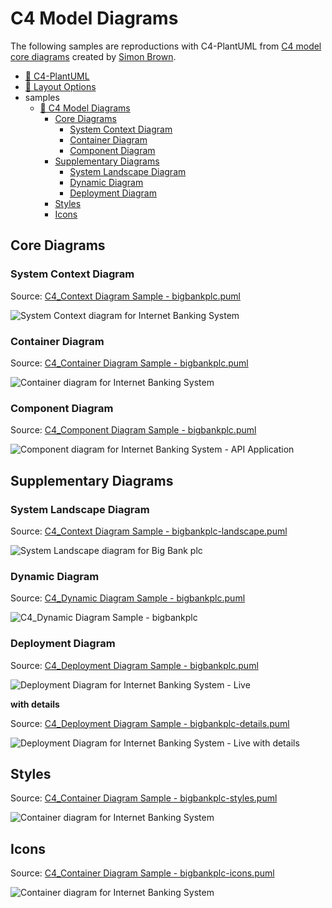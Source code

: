 # C4 Model Diagrams

The following samples are reproductions with C4-PlantUML from [C4 model core diagrams](https://c4model.com/#coreDiagrams) created by [Simon Brown](https://simonbrown.je/).

- [📄 C4-PlantUML](../README.md#c4-plantuml)
- [📄 Layout Options](../LayoutOptions.md#layout-options)
- samples
  - [📄 C4 Model Diagrams](#c4-model-diagrams)
    - [Core Diagrams](#core-diagrams)
      - [System Context Diagram](#system-context-diagram)
      - [Container Diagram](#container-diagram)
      - [Component Diagram](#component-diagram)
    - [Supplementary Diagrams](#supplementary-diagrams)
      - [System Landscape Diagram](#system-landscape-diagram)
      - [Dynamic Diagram](#dynamic-diagram)
      - [Deployment Diagram](#deployment-diagram)
    - [Styles](#styles)
    - [Icons](#icons)

## Core Diagrams

### System Context Diagram

Source: [C4_Context Diagram Sample - bigbankplc.puml](C4_Context%20Diagram%20Sample%20-%20bigbankplc.puml)

![System Context diagram for Internet Banking System](https://www.plantuml.com/plantuml/png/VLB1Zjem5BpdArwvb9KWgQhsqjFkqgXT2RQeWAgU8iSy4Wl7ZkoN1Vw-po79GfVs5Z_Fp9iPvzwJSDHKEdgdZDJD5g4aglsN977Y41UAoYPlF3ff3Q6XMDeggRKmWJFrjDKgJsQVfiimsYpcoSl7-7FyWKVPB32E5DT1_JqqXgaLIm2L23khjJqeKu1M1a6OBLnTA-VvomAl1csbqFh46eF7l-MZ-SFl7vjrzkjf_JsRfz_Ivw_ZkoWYHHfXTVA45NG4s2fHE56n1GTFF7862Hw5sGStPsmKBT5vQyQoyMGhT1COdIT23z1PTpVYomVeaM1tROASKHCuS7zGzymm0o6bRGpvU7GNdRUDyxDYvjiZo_t3LhifzEQ7TJwKzABm0Cfme4gGiWP4RfksIEMkbqxQfYknHwZ5ATJT-kYCPEcHnfLG-jL9EWrdyCF-DMTJhJqEj53IMMzt1EbHbi8K27X9UCtOIviTLu-ii-Y_RsHSaNNeWH-zRrFo0BgQRYGTsfXS92KdZ1SomFY49DkaFr5VlEgRvZSUFSCObJqAkR-0NlUoGhFrNTZm1Xtd6LLHvjQzUTB_iDl4Y_NoB76BEPJMkRjdEl_rVm0= "System Context diagram for Internet Banking System")

### Container Diagram

Source: [C4_Container Diagram Sample - bigbankplc.puml](C4_Container%20Diagram%20Sample%20-%20bigbankplc.puml)

![Container diagram for Internet Banking System](https://www.plantuml.com/plantuml/png/bLLDSzem4BtpAxRqK3fZeEsqbvv2W6dIXiIjITEUF6jPWAQov95a2DFfV-_A-0D3fX-SxEVTjq-xRyM5TMXSaSdUCw6OB58E6-To-tuyDhWRhONR54bXkM5QEQxSYEbid4jKFcTeNIf5Cfw-7OOUkb_SZBTlHkz6hmYAfvI1Gd4poZt_2oWK9MT40cx3OQMbr3kXrY0f252bqFaiZAKd3LGSf6OevPuu6fNd1UZhpUJxtVqoNjw5yUpkuNRmiiKcKHnzcY-dLmHMqCFryYg-cN-Otyu8x3dX9F7Mf90AN1lCIAY1QpgyKTp19QeVNdEqjuvdlLx8ZTLgm0hhTCPD0DFcgJ-16WQzAW-LK7O0Esegv6KYoX83P4mNoja-wJXGnvS4f6Zs0_QQk4u5z5_2pnxGhz4xsF4anZodu0UUm2JFfM3eX5PzWZxY5WE8SkF5BxvEFJRZKcn9HYcDVE04WshCvJWytDHDweE74nBPhMnpukv7z5doOOXhxglNLIDcHEu2cAXr8T5uE3HwAr9kWORwT9KLUSLBHodSthk05MKZBMm5-XHXWCuBYT4xCkUPeamdGlAg7OlofTOqVHx0DyoGEj7LGZxCXECfs2AnfAMQsRzeisVY3W8WvLl1-AcyMJ98qM62blinL8zUJVJv1ZhlJXlIvXSG35yBwmnIQH2AN9cLqmrWGy4fO46kOeQdD3w1qWRULDnQMfurlN37HcTjIf3zu2gbFWdlr_3wQTlCD8MPDg_Jjx_qnxU4YAdqhyRQyqStu1aA6TiI8BhvS47lrLfv_YMrNfJKj2CBmOosUkLW_iWsgCXXXqoYFUAi5BIinAbMjCFyP6-FMkijM4sQ4T2SugZ3W8akN3lce5dN06WUoc9vthR9lIzS7bq9xMBUMsvzxQlbCemei1jtMAC_ntICNOOUoiMtNAmtYJww1WvqzP9NJ2NO7NjT4ErUiG0-HdUtu-FYnoN_ApE-fEXMM6lvBiiNZgc5bT5PUUli32qXtKdQCrV4iyjfVKxFUTIF4nj5H6k13prQShH2JXpNrT3DAwo_OPloqM8PLaJDOJhfPxwh6-FpnrLtlj6VOzsS2qgblwpV "Container diagram for Internet Banking System")

### Component Diagram

Source: [C4_Component Diagram Sample - bigbankplc.puml](C4_Component%20Diagram%20Sample%20-%20bigbankplc.puml)

![Component diagram for Internet Banking System - API Application](https://www.plantuml.com/plantuml/png/fLLDRnCn4BtlhnXoW5Hg4uJWmeaqBRIeXQXf-JX5irvdO_37olOcH8Z_pemtsTsq5Qf4B_MEns_Ul7bsteM8FjP6Py-K5Rek9AnYhCBRyTZZPbIgkAhpEaWld8tInf5mPbnfj7pc9CH2gtmyVNqouz3TzTLu_MhqPlIIGekfCvMpVAPY_1TGMpfiA01n9M7fj7ORPKlGoaf0My31jlA1LWweE6WdKEijORGi7nR8hYRVFz_TBhvUtbuihiu_d7yw6nvbMLHHK_e-5mg5fKT3zJrSKa_UoWYdQ7yobVasH6dW12QpIvXKbLO2et8sowRKFn9HFmmL7iDWJkc4EyDIzXC7jFK3rnY4LrLCNQ4jQusUTsRUhLKX0r0tgKkr9v3l22n99CP1hUAMsnTrYCv87s2jaCye3nkPG-xTXiOo6Xprg1bcTkrofHCfBlaD3Nfb3wkJv4P5MK2eyq3LNVmFDgQfj_jNoBKIye3MMJuiSgf_XX5p39Avt4YD3JBimp0NAscGT-VHUUB9lWClInMYJzd4aCPcqleOLXXMr0FMnCF6tG10U5dm9-fm32Y4387yKzA7Z89vDJDUdF-AGvC75enOBiaIyfuDUanuNcwPH18KQ0NgyG7CNHqxXL9nLzj8Aw9l0oOfEnwTG8jJoYlGRuTOAIfwpto38_YT0Vsr9Xu6LTfamjAIYO6HFDqdcLns_MKADv9kJnlcw8IlMwDfu54o1F7dvQEp3uq6H_SgTqqD9hibp6j39ji-YKPhmivA6tfao9E1K1oXD3gJiPX9A-838a6AsfCjMORTijjDewiyzt4gyT3zXwRsR4HoKLB4birGZq6iiFceC8IDyqKtjqCQPA4b2YpaFum4xrF68wGcq1m6agYPWsan3WUH7CEbwURinjzJu2x8lKAytmsfJ-zUKdSytSuRYGKyXms59Ad1x3wUdKvx1tfOpSL9WFp6qBj_SNixcrFodonBuFn8xbowJ_iu__ofpMkJUePwD35bcYUWcIU0lPEseD-Alm== "Component diagram for Internet Banking System - API Application")

## Supplementary Diagrams

### System Landscape Diagram

Source: [C4_Context Diagram Sample - bigbankplc-landscape.puml](C4_Context%20Diagram%20Sample%20-%20bigbankplc-landscape.puml)

![System Landscape diagram for Big Bank plc](https://www.plantuml.com/plantuml/png/TLHDRzim3BtxLt2vD0NIf1YsoqxDXx4MIveYJb3iPCYod0YH9K-IcmR3_lieVyLkdPmYyf5y91_zO2pHDa-5zuLBAlAOmS7QpFoOJ3GvZVVS7l8eDqnJ9IsJTanLEia4aIxcpjXOy6Wo_tRtuaoxrNBozdNyVNoFfd3k8jxjE7FPRo2N69fY2h071eaIGfsut8FWaW6HCNJSN1lyfm1BWr2K277670t7Z-czc-Nqztgt3RVhbt2nVdqUtZQcQH06l_pj_15jbUdrQViOBlsV_lC2ZPxbLZ08piQo59R8nL2ICOWvsMkI8bSDCxw76P57o0Jrl1UcZP93cXkhKgP7C2WjH1GWrzQyyWtGEOKQ2Ief-eiGDO8JJXUoEjBPW52gScdDU82yVEnGPveR5ixG6XDz7j9xJDXcCxY5lnxWh-G_Z4e2eIcU27voMIIp3RKIM11pIp0DE-Cc_iRP2RZ4fbDYkP908fKNM-6wot5Kh2qbHmOPERlTbRGlP4B_tGw9TIocszMrYcuCCQeDA347b-53WfHmSMd7ltDlC4qJMvmdBth48QuurSgen8B_JWz4xXcmTa0VGNJB11VDCDcg_jyphS0gpGoW5kirKZH0DV2UcJLTZbepivf8GwY3uOjPsb0gDLHGgYD3lBmtJXspMb0Gb2O8B4cIGTjJWS4uJp5MBXkvrODjLOa8FOOgISe2Ctp1kdXTSa_Zb4jka7JP5oxSv5ccjBrUvP_dRPW8dndV7oAbMsVoIPixmmn6EFYcXIibyrhfmXJ2m4y1XbPWnxM5xoeaO7Z1rTgTmDnyFrRe6V3K70tyoPafLkFYdBYOODb1ILOdMNmwiEl5EvGtvI6qnTRflYTj7t3Heuqhq5rtmJqeRqdEcB4WrgtVzTKbRmlZhdkH5-S3zevVu_y= "System Landscape diagram for Big Bank plc")

### Dynamic Diagram

Source: [C4_Dynamic Diagram Sample - bigbankplc.puml](C4_Dynamic%20Diagram%20Sample%20-%20bigbankplc.puml)

![C4_Dynamic Diagram Sample - bigbankplc](https://www.plantuml.com/plantuml/png/NPFVRzem4CVV-IjkF8M9XgthNYPDAuHgPQ8jQkYcFQ6BSoJM73ko7H2Qzh_lR60qUpl_kFj-xdlshVDeVTUemHkfXUfAWjhxrdsQJ2pkqqhwkYiwHrOOxKdxL9XcqYhK8UVA-LB9OfBTNAt2ril3ShAxJZ-cxtXhCpzeRAH8sr1zi9p-V7fPRtuirlURvTtNkyTvCXeCCgwAKfET5ucu6SDmZXuBT3Ja-9aKUcaqAZXlGovgQZ2SvjvOSX3Om58bdRVnDaYzDRQ9yHXgT3MLW9slcLwAunLXgGnBL6uCA0Gv1yfKl20lqk7emfM8zq5BwahHrGehWcdRgbETWF4DTvWBAriFg4kOwgfJQCF9ofgTB1aHbGAp1IQ01PjeDNaeKF_Yeh3jj3ZsAFq1l07HEMyQiWvs4aEEjB2d0Wfhzjng3supCvqkqHwIWlMcgqKFRWI_1m2PQLgZkTb4V0YTaEXiaFgt7xriRO2P4UeUUPykpeFDP4edAnqo95iiQjHLMBJetDxOyc9ZJ_uw6bbfDW522zOeHVQL_CFtZ3MS_-zqgXIt7WVjpjei7CAUfREJfVd1UMg2_9y18s-UumoFybtHIEzUpv_Bn37cJu-J-_LwbNCUPqNSw5Z6utCWtVJoXAXCHX0SFjVdU_7rEb8aFBo5hJNDYNXVawKOytSW-0nVejvybd7-BUcIlyTV "C4_Dynamic Diagram Sample - bigbankplc")

### Deployment Diagram

Source: [C4_Deployment Diagram Sample - bigbankplc.puml](C4_Deployment%20Diagram%20Sample%20-%20bigbankplc.puml)

![Deployment Diagram for Internet Banking System - Live](https://www.plantuml.com/plantuml/png/pLPjJoCt4FxEhvYcbIwWa43ALQZIIHSIUe08YTXmj58bD6ix6nVlUcLx0rnr_xqpkybjGd9Nw7rf8gtMitxcvPaPZz_xW2uKgTa1-45dmXHImIo4tF_QwJXyQ2Swp8guyCe9cmMLXRQmQIStc35gtmTfTDpf7-sFMNGplEpCk-stxGCItGrKRknJog2SJRo18YCq2o3C54ojCVP1PmaOdId0JCBQP-qylLaWws2iG6EUICSNDxTOsEb9UMeK2oQOD1jJmiGexXij-2bE-jPOzwxnepZWVsENTryhix4pgCVmR2z9sSUbzEZduy7WBMaWVyWlKHWCIe9HYQ8Wj6UN9JHH13qll-WC358qh6ING9UzFqOtaxlRyydPtUNfXzEhGPEK1HsCWZee66XC7AR4b8DpejzbAi09PlTCMlJaWqfX7oxrNEtirB2xAojLCpUY1OqJdPG0e6NZsHea1WIXM75Zzsyg0O3dMcH6e5WdCM7sCTTxUtj_XiTZLdKJ5rG4SFXB--08BYVHKiKsDPYZc2a2zSeNcDXKO6Wy5y1n-t5L3V_wL7T8j3bIeXamFeTUdXjD-xNDMCS5ph4idoXtpCpmOv_5OsVdMYg_ITsK2f71Q7HuWhacD5n4ewlEsMGoZe1Cj2cvImy-xzJFvu4jg97nmU4AKRnyBKNMeJ1CqQXyeRoEdKxHFJLgsM5NV9MUGToKCMqTK59Zz8fXLDrOnGbBCKH4TuhyDGhMgR9M7JYLQ1zSkPkgbGekBTzRC4C_emh6Wdeo2mlMGJWbUOd6jm25KDvJZoQqK46ydhpkEddThUHnQsBYtzNDkWl_ncTtbT18qI4cDodzjk9Dbhl_5vgtEFuoukDLmXzKNBNrqNzhw-vtzZNP9y2jYb_OrmDbwCHplfmIDC28BLXCft8tYpTQtjE3qfrZGfEcDhEjL3zl7gQfPHVxXGysLUwD1n9eKYVLN0jLnPlJ-dmK0PtLlKmwg-Kov3hK2aRRXnMUK0p-7QdHTRPsQ24DYrJpyF15x2aIEzqUsVfXHlDIBDpqvSb66EtM_UMWjmH9mpTVZv8b1Ky7zbZJ5S3RQO1RdKdxuDcXAkeKnIZwsWI97UrLRf7Xash52ZzOondfpnnPQy7GVjB68FocdPhQnzP2TuHJeeP97MhXAWTEPQ9Mowdcr-V87LVbUiovtb9IaN0whqgbboKqkzqwySPy7zTKpx28UbbUPL7HCV6b0AfPDiHxCiWJZMytLD2MFVdBswoQH8HcK1dLQn1tDrLJLNJK_MBBg4ITu1LN5xPAC-KWkLOeFKmfEoLL3uwASMdmOd3INmTqNuBOTbwnkzVbw5eggH96oF9-Gd2w6aLdezlwflIUhbbqt_i7 "Deployment Diagram for Internet Banking System - Live")

**with details**

Source: [C4_Deployment Diagram Sample - bigbankplc-details.puml](C4_Deployment%20Diagram%20Sample%20-%20bigbankplc-details.puml)

![Deployment Diagram for Internet Banking System - Live with details](https://www.plantuml.com/plantuml/png/vLTjR-964FxEhvZIIaSY0WbDggZIIKU09aGG42QNgrG9hUt5RBFsMhjh4bhTV-_CsfnvIoxNIbMb9XAoP-TzdfaTVp2MQPl5iWBmdKW2cOKS5jQcvkTcKxEdHYJi8lCpmtMW4iiJsmXKt4mbIqZgnDXG2h_PEJyP4-b-E6WkMusBnYcIPbsUIhMAIIWb4-yWIr2Q260N7EPAIlKaaWYaI3Ym98IjOw4DFYb0wo1LmAHSeOulRXwmK6c7OKzo8anPLAlEKSPdmMEr3Z_uKKT9fTzNlmzEwRzwHDmJBlSuBN-sExn89H_NrFCVBxlT2zHGUS3ygCoEjKgvjgiRpaAkQtZm3j3X89FCyX0aZpX69mp54aAD1LOitOb8G38CaxGVeT2W_UleVZfxw4zlPeFUTU-kIygii9936Irq1OiqYp656lfO5vrm2rSiUQHiUYjZUGmdC11BNgcKOhCx5V9QAeCwLEaCmwfUYSW90f9tto5aba70oK3rw4_4203cR1rihJh0gbYX4X8Sg2HKYQlY1BE0Zc1-I6B7_cnG2nFazqNaevqJbehZu-FVxFCbQRdtCqGMdFtKE3s7mTGZMXkUk0y8mINNeBaHf9moHoZPE9ep7TU11G4tbEMbOF3B1Lprhq_wOzGrD8rr47k1tB8bWuzScoAOoyBtFSPFyJETNvorXY-p668vEssTR_Bifu6bB5Xm2j0zm5J5cCxgBW4k6yvcEm4qaO1HcGuuE9TxlOq4R8L7VnriMOR0qcXAa8Pn7zffAaLPDQU5QkQbch8w_DWXCaQp524t--2QOm-JC9F2hboE6TnwexlcpNGwzW1DD3Q2_bmfVx-2d1VHKW0bz4_FDc13hoy1Pegvmt1YfbSEmZx32N8WH_ksb6Q1f9ACt0Fsq3ZNKorfPwrWnqWTstV9NpMrLOwkNmjzLD4j14WT3YAMvnNMPF0G136ZKyyg13vD3-g0I1Yh7JTs0Ow0s3tNOS7C0e7FCcoCn1PLXa3pa5wPDElkm74QuGktmJSNw_NUdcnKgxLThTPhrJ8ShvVmOBre8BF8l2z7z16yNC99KSBMPWszjVRzAhPBqtN0op09_JqVwldKfbaxPq8gcZLffbDbi2GgaQklERbV_DP_fVe77FyxpVk6iO_Gy3SXWNChd_ld_w-vFodcVkjV6Vp8X1eUaFLjWx_BQPHfutAC_O0uWcBpSzn4thiJ3FvWIwKimYskD7DejdpUtqTYHIvsCcDLpFKx0qWGg2xaIn7mF2ifllT77c0BjfDGAn6kGov3pSMGVPZBenG9Vs8ueaMoTQin7DYneFtBPBx1IDJyS6JRjntkea7Xfd4mGncXj_sbe0y4YOjjkXqbKJ9QhCXZWUkrKNCB3mBRwScGGtdKCGj6tZhONQs-HbuQKAx2L_aRARnMYYhIMMYqLeUX-aD8YMqXD9-hvtgXssFOEeAIEXI1pXteXH7VX5EPNvCocaLvhSTKwmEGyW8jqXmgxIJ2zLTl9rxAVvPh0dqHzHfU3bGuGBy085zsXkmH3TBAGryE26X5dlnkL9AlAYXDGYwgRv6OtUTDbQUZx1VbeWhA0c-uMjXoPjpDJwFIm1ohurBrf16CQuEttQlEja3hBHA79ZcvEt6xnbf9NZ2KTAizYkFNXNSpUYW_DZxWbmfzI_q5 "Deployment Diagram for Internet Banking System - Live with details")

## Styles

Source: [C4_Container Diagram Sample - bigbankplc-styles.puml](C4_Container%20Diagram%20Sample%20-%20bigbankplc-styles.puml)

![Container diagram for Internet Banking System](https://www.plantuml.com/plantuml/png/hLPDZzis4BthLqoT76H0QxTDzrB0GBosscpWhrhUf3U3ecYP22KA96MlKVI_TqXzMNRI5cXzCCGHvxsduPkHtcj3b2apuNt7SohAXC7Hc4B_F1uhSXwbt1pBkDHCKPaRbfiHbTcu42ItEG_Q98B7uzbF3niRUbakngSVHu-Zxp6qds46uJbJeyBYUz67zUVz9jn6wzL-_R9RFAz2V-XDaoGKB4Fe7KdzGKpe5vOdRUuWWBS7NCoaa6hoDbo4ot2rs_-onh_PUh7UulquhUuEthnxzpYVFjeSVIG5cuGyFPg89oo9xDeVuXt1KYJOiLSpQTY0DdJWCvi2skOC1qxUbWadZUXBJYssmTnQptIxnOTgX0Y4-EQDo5m4cyo9Fh9aWMj_s4EtuEF_Xq8Qqr5uXXl1e2qe99oaYcHma0gUyKnLpWmyaVmBprE8BjgmpFCsJ6cP-xJKHcPC1J1hhmPJQC8W3s2E36BC3k2CNe729HBXOa0ebMLkD1RIgw3tJnX8YBhuz0V4kXKm6C8V7k2lrUkVMRmdHO6RFxCOfaKXE2M6onphDFX8JYI0g51M_FBJpCRcJF0Jod3IqDw6KwZT2mGFsuPRthXvyCqKHVQPTO7OWmXl2_Qm8Icpx0rhH1KlJ03JF2q5iJuTR9GyeMyq426-pd8eSsgb4y7D1Op4Ihf2QZXnObEu0dnUY9KyOy_TASfap0Mhox5qYqRJx4q0lvECO2NwMa3mZACXG9UnHYtrcVqRRVfEN2K04dRYbDtAcyT-GWo9YMRs6EfBgoRwRG6zjP4AjTcv0egbN1lbZXHuZhRCt7K0HzShG4hq5LKimGFaHEZ0seff3KAck626ZkuALJSsLefRnswUlswSkSHj2gwdJLUvVwYGBGe2ksubgPxSZwwXzsTh-_3L-2mZNEor2o1H-B34TTrobdc7ny8TAVRFabCbjJmO25_faUJelYeJOQymQsqTAcBc1-nlTjFJLsMtzgnTG37GFjzLyO74iZIT1OAsbGF0iyerSPNeok_X7BiQ5rtJlcYcBVU7tMuJuSR-lgh5_dvFp_HkQqMtNzbP7Skh4L71DGEWHdB1lY4QGZTl0_Y8hwHnHTwUPZMAAuHh1Vy5QF-4oPtihbdwe5j64Wq79JCthyuAsnUdcRH4DS_yQTPKmM9ULUl6P172Qc0FDkemEY4tVknhwEULsixcbZvQxZOrKFimlVGxLpPrwjvoEAtmQ-6cLbSlmM7zmR08VmrNS_nGU8_e-1tn5m== "Container diagram for Internet Banking System")

## Icons

Source: [C4_Container Diagram Sample - bigbankplc-icons.puml](C4_Container%20Diagram%20Sample%20-%20bigbankplc-icons.puml)

![Container diagram for Internet Banking System](https://www.plantuml.com/plantuml/png/hLPBSzis4BxhLspLGvKPIkmhbvmYIshjr7eqbEFqn5cIa8G615W0bAB9vBzt0P4KATb9EbEVYCK-FdpxxSglZKLjorpqlkCo5MN6O6TjOLw5eSR3QCljhanAmtIgf6NIZbALXuL0wMA6ncQ29-7ar-7AcHxcz-7-vz7BqOzaYYSKWLmoFIfy_enjw0JJsRkxoN8HVKCTMnQOwL_EzJZT3ZVaCJI5vfQPC4TZcGupjdTtfgdostAn7Z_EekLyzhyMyZOyCADoDdpP-m5AIGboIWHsns2ZX507BhSW70gK6NIkkJRqfO00W50f2d6a70trJx1MNzMqXIYtfS1dhpDb9RFFtVwDUtpkBZV_Y9Y8sL_LRf4PVjM1oJqJgc0d5thT_VYlvSCwNYzNyNJvk1YyEDl6KHpzCLjFRibOcHxlrhVn_UptsM9AnfxbLX0lDIcGSTngp8be3NVKG4sFXHkK7npdqP5wbFTwAwQDaeEqD9RQf0EOD5_zCTHcK1lVb8IY0pYGCA3mWIYy3J1DLIcjwHEEK-huXWmPwkCW_OboNGBelu1FFQ2_1k_Wm98OYuAS7ra2uw8GF4NBbUoJwGrr8u2854RWv-ycpZPbWXF1naEZuRGyXKggNaxEtDHDweUlnYxMTPV0TX6OWchq8t8JRBZ2BNCewkfHgdbX0nYVHENCAwtsF6C6I9nFLzkGvjqJK71xT6fEIq-eWJr75y8rqBiXqUf0Sd59Az5UWSjLmWMh69hxGmrlydq0xp578gSBYqOhfv7Cm9I98LXL6xy5fhd2UG80VdymL-SqFvT0fyaWGui96kPwL7qw_-ZFU-YShTA4qcqOq6pBZTL8881BacpkMn_0Zfmpm98absgMKMyv2XCunJ5ZQ3DiwS1iEd8PMtDvnL-2wGScCoAGEsslxfwMs5IHcpx7TGZz2d6EAqhiGXeGdvk1c7sq0vOZ9uJUG5wpuPpErJ2wi3LrX_iYD5bpdcfbrCR2x6Ew8rsGoXlFUdTGYLR-2jUv0kMN6ze2x6BoM_mxyLR2ICdGlAtL1i14bVQiYg0P-02eQTAWPw7k12s1jqoqbifvj1yCCwxsxNgzYiYnwtSQm2_xTER0kvxAnGl6jxj4jHR9ALsz9gfCtjWLGrqGpL6c0Ro9bekmNRnTyZz5nZVaVGPsdejkbhSCCmCRhNA_jmx-PvJ6q0lfb7XwCwdVwNAs-BYGL4Hf3R2Xi_eSPo0NwkjYwCQLnktefdmqNw-gHCrZEk5Nkgk9SV5XnSvx-f-d9kSrXTAFthy= "Container diagram for Internet Banking System")
